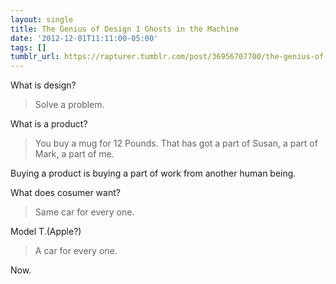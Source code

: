 ```yaml
---
layout: single
title: The Genius of Design 1 Ghosts in the Machine
date: '2012-12-01T11:11:00-05:00'
tags: []
tumblr_url: https://rapturer.tumblr.com/post/36956707700/the-genius-of-design-1-ghosts-in-the-machine
---
```

What is design?

> Solve a problem.

What is a product?

> You buy a mug for 12 Pounds. That has got a part of Susan, a part of Mark, a part of me.

Buying a product is buying a part of work from another human being.

What does cosumer want?

> Same car for every one.

Model T.(Apple?)

> A car for every one.

Now.

